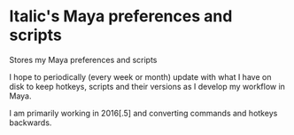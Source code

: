 # Italic's Maya preferences and scripts
Stores my Maya preferences and scripts

I hope to periodically (every week or month) update with what I have on disk to keep hotkeys, scripts and their versions as I develop my workflow in Maya.

I am primarily working in 2016[.5] and converting commands and hotkeys backwards.
